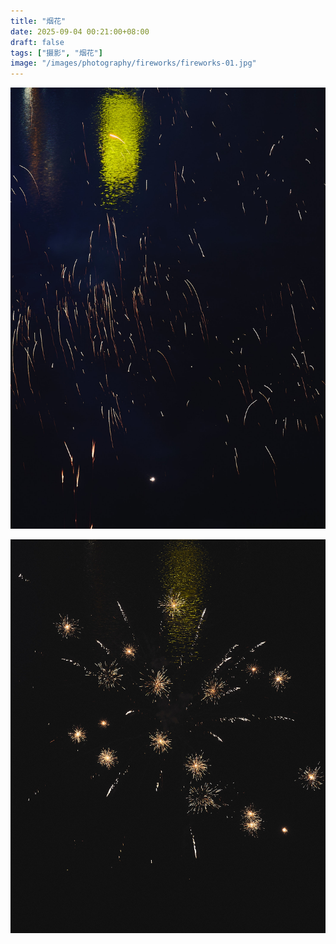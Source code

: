 ```yaml
---
title: "烟花"
date: 2025-09-04 00:21:00+08:00
draft: false
tags: ["摄影", "烟花"]
image: "/images/photography/fireworks/fireworks-01.jpg"
---
```


![sunset-glow](/images/photography/fireworks/fireworks-01.jpg "fireworks")

![sunset-glow](/images/photography/fireworks/fireworks-02.jpg "fireworks")


